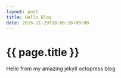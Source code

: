 ```yaml
---
layout: post
title: Hello Blog
date: 2016-11-29T18:06:16+00:00
---
```


{{ page.title  }}
================

Hello from my amazing jekyll octopress blog
